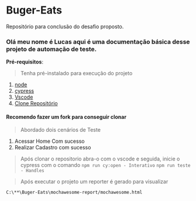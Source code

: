 # Buger-Eats
Repositório para conclusão do desafio proposto.

### Olá meu nome é Lucas aqui é uma documentação básica desse projeto de automação de teste.

**Pré-requisitos**:

>Tenha pré-instalado para execução do projeto

1. [node](https://nodejs.org/en/)
2. [cypress](https://www.cypress.io/)
3. [Vscode](https://code.visualstudio.com/)
4. [Clone Repositório](https://github.com/Lucas123zx/Buger-Eats.git)

#### Recomendo fazer um fork para conseguir clonar

>Abordado dois cenários de Teste

1. Acessar Home Com sucesso
2. Realizar Cadastro com sucesso


> Após clonar o repositorio abra-o com o vscode e seguida, inicie o cypress com o comando 
`npm run cy:open - Interativo`
`npm run teste - Handles` 

> Após executar o projeto um reporter é gerado para visualizar 

`C:\**\Buger-Eats\mochawesome-report/mochawesome.html`

